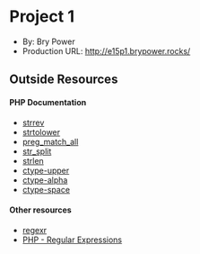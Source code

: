# Project 1
+ By: Bry Power
+ Production URL: <http://e15p1.brypower.rocks/>

## Outside Resources
#### PHP Documentation
* [strrev](https://www.php.net/manual/en/function.strrev.php)
* [strtolower](https://www.php.net/manual/en/function.strtolower.php)
* [preg_match_all](https://www.php.net/manual/en/function.preg-match-all.php)
* [str_split](https://www.php.net/manual/en/function.str-split)
* [strlen](https://www.php.net/manual/en/function.strlen.php)
* [ctype-upper](https://www.php.net/manual/en/function.ctype-upper.php)
* [ctype-alpha](https://www.php.net/manual/en/function.ctype-alpha.php)
* [ctype-space](https://www.php.net/manual/en/function.ctype-space.php)
#### Other resources
* [regexr](https://regexr.com/)
* [PHP - Regular Expressions](https://www.tutorialspoint.com/php/php_regular_expression.htm)
